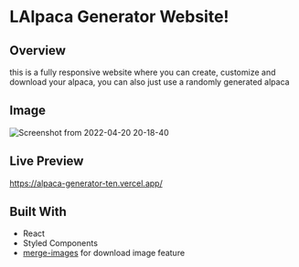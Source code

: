# LAlpaca Generator Website!


## Overview
this is a fully responsive website where you can create, customize and download your alpaca, you can also just use a randomly generated alpaca

## Image
![Screenshot from 2022-04-20 20-18-40](https://user-images.githubusercontent.com/53101939/164306961-f0b22fe1-fc91-4328-ba0c-59e49a9df40c.png)


## Live Preview
https://alpaca-generator-ten.vercel.app/

## Built  With


 - React
 - Styled Components
 - [merge-images](https://github.com/lukechilds/merge-images) for download image feature
